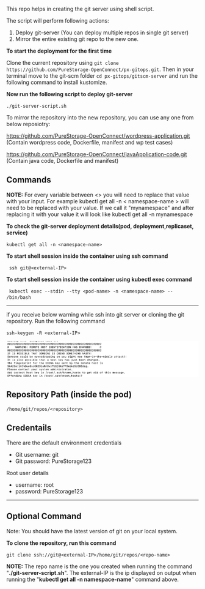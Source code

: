 This repo helps in creating the git server using shell script.

The script will perform following actions:

1) Deploy git-server (You can deploy multiple repos in single git server)
2) Mirror the entire existing git repo to the new one.

**To start the deployment for the first time**

Clone the current repository using  `git clone https://github.com/PureStorage-OpenConnect/px-gitops.git`. Then in your terminal move to the git-scm folder `cd px-gitops/gitscm-server` and run the following command  to install kustomize.


**Now run the following script to deploy git-server**

```
./git-server-script.sh
```


To mirror the repository into the new repository, you can use any one from below reposiotry:

  https://github.com/PureStorage-OpenConnect/wordpress-application.git    (Contain wordpress code, Dockerfile, manifest and wp test cases)

  https://github.com/PureStorage-OpenConnect/javaApplication-code.git         (Contain java code, Dockerfile and manifest) 





## Commands

**NOTE:** For every variable between <> you will need to replace that value with your input. For example kubectl get all -n < namespace-name > will need to be replaced with your value. If we call it "mynamespace" and after replacing it with your value it will look like kubectl get all -n mynamespace 

**To check the git-server deployment details(pod, deployment,replicaset, service)**


    kubectl get all -n <namespace-name>


**To start shell session inside the container using ssh command**


     ssh git@<external-IP>

**To start shell session inside the container using kubectl exec command**


     kubectl exec --stdin --tty <pod-name> -n <namespace-name> -- /bin/bash

---
if you receive below warning while ssh into git server or cloning the git repository. Run the following command 

    ssh-keygen -R <external-IP>


![](./add-host-key.png?raw=true "Title")

## Repository Path (inside the pod)

```
/home/git/repos/<repository>
```

## Credentails

There are the default environment credentials

* Git username: git
* Git password: PureStorage123

Root user details

* username: root
* password: PureStorage123

---
## Optional Command

Note: You should have the latest version of git on your local system.

**To clone the repository, run this command**


    git clone ssh://git@<external-IP>/home/git/repos/<repo-name>

**NOTE:** The repo name is the one you created when running the command "**./git-server-script.sh**".
The external-IP is the ip displayed on output when running the "**kubectl get all -n namespace-name**" command above.


